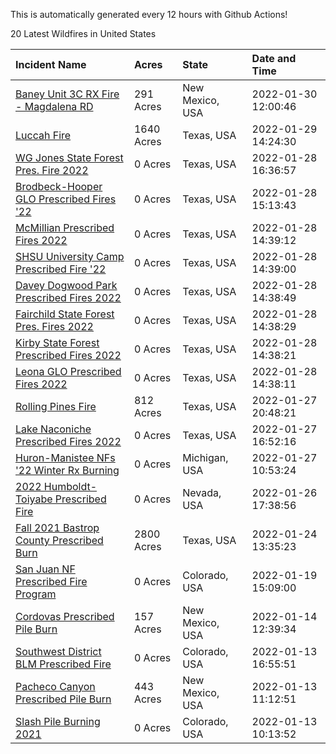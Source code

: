 This is automatically generated every 12 hours with Github Actions!

20 Latest Wildfires in United States

 | Incident Name | Acres | State | Date and Time |
|:---|:---|:---|:---|
| [Baney Unit 3C RX Fire - Magdalena RD](https://inciweb.nwcg.gov/incident/7883/) | 291 Acres | New Mexico, USA | 2022-01-30 12:00:46 |
| [Luccah Fire](https://inciweb.nwcg.gov/incident/7939/) | 1640 Acres | Texas, USA | 2022-01-29 14:24:30 |
| [WG Jones State Forest Pres. Fire 2022](https://inciweb.nwcg.gov/incident/7938/) | 0 Acres | Texas, USA | 2022-01-28 16:36:57 |
| [Brodbeck-Hooper GLO Prescribed Fires '22](https://inciweb.nwcg.gov/incident/7937/) | 0 Acres | Texas, USA | 2022-01-28 15:13:43 |
| [McMillian Prescribed Fires 2022](https://inciweb.nwcg.gov/incident/7931/) | 0 Acres | Texas, USA | 2022-01-28 14:39:12 |
| [SHSU University Camp Prescribed Fire '22](https://inciweb.nwcg.gov/incident/7932/) | 0 Acres | Texas, USA | 2022-01-28 14:39:00 |
| [Davey Dogwood Park Prescribed Fires 2022](https://inciweb.nwcg.gov/incident/7933/) | 0 Acres | Texas, USA | 2022-01-28 14:38:49 |
| [Fairchild State Forest Pres. Fires 2022](https://inciweb.nwcg.gov/incident/7935/) | 0 Acres | Texas, USA | 2022-01-28 14:38:29 |
| [Kirby State Forest Prescribed Fires 2022](https://inciweb.nwcg.gov/incident/7930/) | 0 Acres | Texas, USA | 2022-01-28 14:38:21 |
| [Leona GLO Prescribed Fires 2022](https://inciweb.nwcg.gov/incident/7936/) | 0 Acres | Texas, USA | 2022-01-28 14:38:11 |
| [Rolling Pines Fire](https://inciweb.nwcg.gov/incident/7927/) | 812 Acres | Texas, USA | 2022-01-27 20:48:21 |
| [Lake Naconiche Prescribed Fires 2022](https://inciweb.nwcg.gov/incident/7934/) | 0 Acres | Texas, USA | 2022-01-27 16:52:16 |
| [Huron-Manistee NFs '22 Winter Rx Burning](https://inciweb.nwcg.gov/incident/7928/) | 0 Acres | Michigan, USA | 2022-01-27 10:53:24 |
| [2022 Humboldt-Toiyabe Prescribed Fire](https://inciweb.nwcg.gov/incident/7310/) | 0 Acres | Nevada, USA | 2022-01-26 17:38:56 |
| [Fall 2021 Bastrop County Prescribed Burn](https://inciweb.nwcg.gov/incident/7867/) | 2800 Acres | Texas, USA | 2022-01-24 13:35:23 |
| [San Juan NF Prescribed Fire Program](https://inciweb.nwcg.gov/incident/6288/) | 0 Acres | Colorado, USA | 2022-01-19 15:09:00 |
| [Cordovas Prescribed Pile Burn](https://inciweb.nwcg.gov/incident/7918/) | 157 Acres | New Mexico, USA | 2022-01-14 12:39:34 |
| [Southwest District BLM Prescribed Fire ](https://inciweb.nwcg.gov/incident/7852/) | 0 Acres | Colorado, USA | 2022-01-13 16:55:51 |
| [Pacheco Canyon Prescribed Pile Burn](https://inciweb.nwcg.gov/incident/7921/) | 443 Acres | New Mexico, USA | 2022-01-13 11:12:51 |
| [Slash Pile Burning 2021](https://inciweb.nwcg.gov/incident/4648/) | 0 Acres | Colorado, USA | 2022-01-13 10:13:52 |
